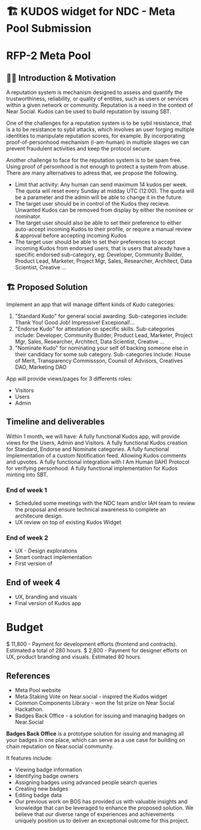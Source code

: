 #  🏗  KUDOS widget for NDC - Meta Pool Submission

# RFP-2 Meta Pool

##  👨‍🏫 Introduction & Motivation

A reputation system is mechanism designed to assess and quantify the trustworthiness, reliability, or quality of entities, such as users or services within a given network or community.
Reputation is a need in the context of Near Social. Kudos can be used to build reputation by issuing SBT.

One of the challenges for a reputation system is to be sybil resistance, that is a to be resistance to sybil attacks, which involves an user forging multiple identities to manipulate reputation scores, for example.
By incorporating proof-of-personhood mechanism (i-am-human) in multiple stages we can prevent fraudulent activities and keep the protocol secure.

Another challenge to face for the reputation system is to be spam free. Using proof of personhood is not enough to protect a system from abuse.
There are many alternatives to adress that, we propose the following.
* Limit that activity: Any human can send maximum 14 kudos per week. The quota will reset every Sunday at midday UTC (12:00). The quota will be a parameter and the admin will be able to change it in the future.
* The target user should be in control of the Kudos they recieve. Unwanted Kudos can be removed from display by either the nominee or nominator.
* The target user should also be able to set their preference to either auto-accept incoming Kudos to their profile, or require a manual review & approval before accepting incoming Kudos
* The target user should be able to set their preferences to accept incoming Kudos from endorsed users, that is users that already have a specific endorsed sub-category, eg: Developer, Community Builder, Product Lead, Marketer, Project Mgr, Sales, Researcher, Architect, Data Scientist, Creative ... 

## 🏗 Proposed Solution

Implement an app that will manage diffent kinds of Kudo categories:
1. "Standard Kudo" for general social awarding. Sub-categories include: Thank You! Good Job! Impressive! Excepional!...
2. "Endorse Kudo" for attestation on specific skills. Sub-categories include: Developer, Community Builder, Product Lead, Marketer, Project Mgr, Sales, Researcher, Architect, Data Scientist, Creative ...  
3. "Nominate Kudo" for nominating your self of backing someone else in their candidacy for some sub category. Sub-categories include: House of Merit, Transparency Commissson, Counsil of Advisors, Creatives DAO, Marketing DAO

App will provide views/pages for 3 differents roles:
* Visitors
* Users
* Admin

## Timeline and deliverables
Within 1 month, we will have:
A fully functional Kudos app, will provide views for the Users, Admin and Visitors. 
A fully functional Kudos creation for Standard, Endorse and Nominate categories.
A fully functional implementation of a custom Notification feed. Allowing Kudos comments and upvotes.
A fully functional integration with I Am Human (IAH) Protocol for verifying personhood.
A fully functional implementation for Kudos minting into SBT.

### End of week 1
* Scheduled some meetings with the NDC team and/or IAH team to review the proposal and ensure technical awareness to complete an architecure design. 
* UX review on top of existing Kudos Widget
  
### End of week 2
* UX - Design explorations
* Smart contract implementation
* First version of 
## End of week 4
* UX, branding and visuals
* Final version of Kudos app

# Budget
$ 11,800 - Payment for development efforts (frontend and contracts). Estimated a total of 280 hours.
$ 2,800 - Payment for designer efforts on UX, product branding and visuals. Estimated 80 hours.

## References

* Meta Pool website
* Meta Staking Vote on Near.social - inspired the Kudos widget
* Common Components Library - won the 1st prize on Near Social Hackathon.
* Badges Back Office - a solution for issuing and managing badges on Near.Social

**Badges Back Office** is a prototype solution for issuing and managing all your badges in one place, which can serve as a use case for building on chain reputation on Near.social community.

It features include:

* Viewing badge information
* Identifying badge owners
* Assigning badges using advanced people search queries
* Creating new badges
* Editing badge data
* Our previous work on BOS has provided us with valuable insights and knowledge that can be leveraged to enhance the proposed solution. We believe that our diverse range of experiences and achievements uniquely position us to deliver an exceptional outcome for this project.
